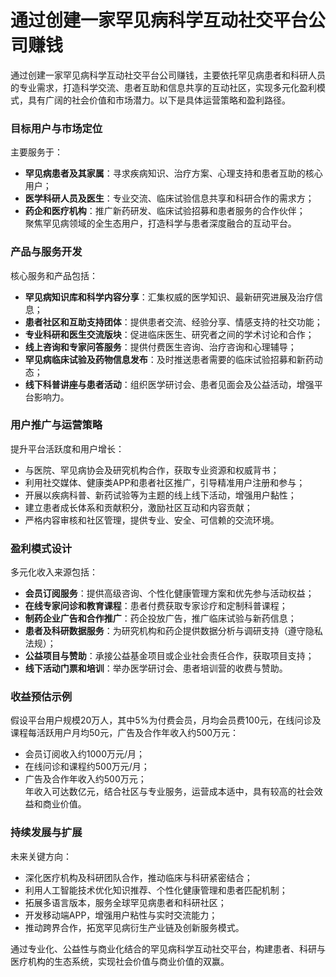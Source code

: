 # 通过创建一家罕见病科学互动社交平台公司赚钱
通过创建一家罕见病科学互动社交平台公司赚钱，主要依托罕见病患者和科研人员的专业需求，打造科学交流、患者互助和信息共享的互动社区，实现多元化盈利模式，具有广阔的社会价值和市场潜力。以下是具体运营策略和盈利路径。

### 目标用户与市场定位  
主要服务于：  
* **罕见病患者及其家属**：寻求疾病知识、治疗方案、心理支持和患者互助的核心用户；  
* **医学科研人员及医生**：专业交流、临床试验信息共享和科研合作的需求方；  
* **药企和医疗机构**：推广新药研发、临床试验招募和患者服务的合作伙伴；  
聚焦罕见病领域的全生态用户，打造科学与患者深度融合的互动平台。

### 产品与服务开发  
核心服务和产品包括：  
* **罕见病知识库和科学内容分享**：汇集权威的医学知识、最新研究进展及治疗信息；  
* **患者社区和互助支持团体**：提供患者交流、经验分享、情感支持的社交功能；  
* **专业科研和医生交流版块**：促进临床医生、研究者之间的学术讨论和合作；  
* **线上咨询和专家问答服务**：提供付费医生咨询、治疗咨询和心理辅导；  
* **罕见病临床试验及药物信息发布**：及时推送患者需要的临床试验招募和新药动态；  
* **线下科普讲座与患者活动**：组织医学研讨会、患者见面会及公益活动，增强平台影响力。

### 用户推广与运营策略  
提升平台活跃度和用户增长：  
* 与医院、罕见病协会及研究机构合作，获取专业资源和权威背书；  
* 利用社交媒体、健康类APP和患者社区推广，引导精准用户注册和参与；  
* 开展以疾病科普、新药试验等为主题的线上线下活动，增强用户黏性；  
* 建立患者成长体系和贡献积分，激励社区互动和内容贡献；  
* 严格内容审核和社区管理，提供专业、安全、可信赖的交流环境。

### 盈利模式设计  
多元化收入来源包括：  
* **会员订阅服务**：提供高级咨询、个性化健康管理方案和优先参与活动权益；  
* **在线专家问诊和教育课程**：患者付费获取专家诊疗和定制科普课程；  
* **制药企业广告和合作推广**：药企投放广告，推广临床试验与新药信息；  
* **患者及科研数据服务**：为研究机构和药企提供数据分析与调研支持（遵守隐私法规）；  
* **公益项目与赞助**：承接公益基金项目或企业社会责任合作，获取项目支持；  
* **线下活动门票和培训**：举办医学研讨会、患者培训营的收费与赞助。

### 收益预估示例  
假设平台用户规模20万人，其中5%为付费会员，月均会员费100元，在线问诊及课程每活跃用户月均50元，广告及合作年收入约500万元：  
* 会员订阅收入约1000万元/月；  
* 在线问诊和课程约500万元/月；  
* 广告及合作年收入约500万元；  
年收入可达数亿元，结合社区与专业服务，运营成本适中，具有较高的社会效益和商业价值。

### 持续发展与扩展  
未来关键方向：  
* 深化医疗机构及科研团队合作，推动临床与科研紧密结合；  
* 利用人工智能技术优化知识推荐、个性化健康管理和患者匹配机制；  
* 拓展多语言版本，服务全球罕见病患者和科研社区；  
* 开发移动端APP，增强用户粘性与实时交流能力；  
* 推动跨界合作，拓宽罕见病衍生产业链及创新服务模式。

通过专业化、公益性与商业化结合的罕见病科学互动社交平台，构建患者、科研与医疗机构的生态系统，实现社会价值与商业价值的双赢。